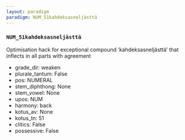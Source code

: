 ```yaml
---
layout: paradigm
paradigm: NUM_51kahdeksasneljästtä
---
```

### ` NUM_51kahdeksasneljästtä `

Optimisation hack for exceptional compound ’kahdeksasneljästtä’ that inflects in all parts with agreement
* grade_dir: weaken
* plurale_tantum: False
* pos: NUMERAL
* stem_diphthong: None
* stem_vowel: None
* upos: NUM
* harmony: back
* kotus_av: None
* kotus_tn: 51
* clitics: False
* possessive: False
